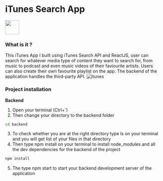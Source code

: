   # iTunes Search App 
 <div>
  <img src="https://www.seekpng.com/png/detail/158-1589764_download-svg-download-png-hand-wave-emoji.png" width="45" height="45" />
</div>

### What is it ?
This iTunes App I built using iTunes Search API and ReactJS, user can search for whatever media type of content they want to search for,
from music to podcast and even music videos of their faviourite artists. Users can also create their own favourite playlist on the app.
The backend of the application handles the third-party API.
![itunes](https://user-images.githubusercontent.com/70260072/200777229-cde45362-5dc8-439d-8d2a-812ca19e0332.png)

### Project installation
**Backend**
1. Open your terminal (Ctrl+`)
2. Then change your directory to the backend folder 
```bash
cd backend
```
3. To check whether you are at the right directory type ls on your terminal and you will get list of your files in that directory
4. Then type npm install on your terminal to install node_modules and all the dev dependencies for the backend of the project
```bash
npm install
```
5. The type npm start to start your backend development server of the application

